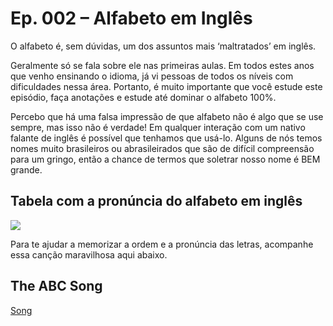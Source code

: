 <h1> Ep. 002 – Alfabeto em Inglês </h1>

<p> O alfabeto é, sem dúvidas, um dos assuntos mais ‘maltratados’ em inglês. </p>

<p> Geralmente só se fala sobre ele nas primeiras aulas. Em todos estes anos que venho ensinando o idioma, já vi pessoas de todos os níveis com dificuldades nessa área. Portanto, é muito importante que você estude este episódio, faça anotações e estude até dominar o alfabeto 100%. </p>

<p> Percebo que há uma falsa impressão de que alfabeto não é algo que se use sempre, mas isso não é verdade! Em qualquer interação com um nativo falante de inglês é possível que tenhamos que usá-lo. Alguns de nós temos nomes muito brasileiros ou abrasileirados que são de difícil compreensão para um gringo, então a chance de termos que soletrar nosso nome é BEM grande. </p>

<h2> Tabela com a pronúncia do alfabeto em inglês </h2>

<img src="https://inglesdozeropodcast.com.br/wp-content/uploads/2019/07/alfabeto-768x444.png"></a>

<p> Para te ajudar a memorizar a ordem e a pronúncia das letras, acompanhe essa canção maravilhosa aqui abaixo. </p>

<h2> The ABC Song </h2>

[Song](https://youtu.be/75p-N9YKqNo)
